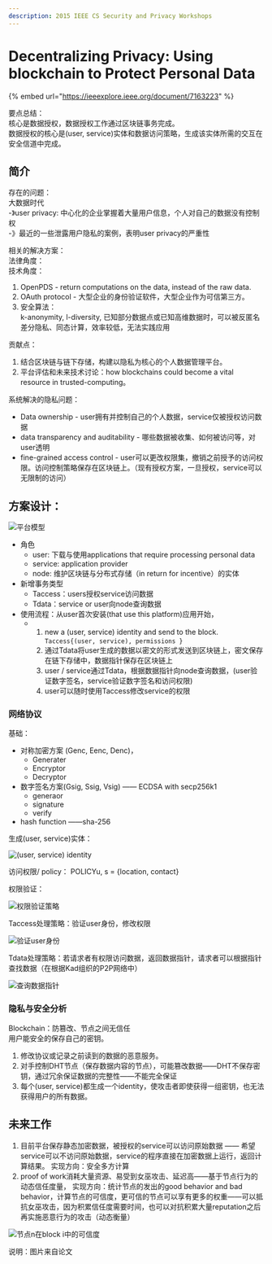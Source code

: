 ```yaml
---
description: 2015 IEEE CS Security and Privacy Workshops
---
```


# Decentralizing Privacy: Using blockchain to Protect Personal Data

{% embed url="https://ieeexplore.ieee.org/document/7163223" %}

要点总结：  
核心是数据授权，数据授权工作通过区块链事务完成。  
数据授权的核心是\(user, service\)实体和数据访问策略，生成该实体所需的交互在安全信道中完成。

## 简介

存在的问题：  
大数据时代  
 -》user privacy: 中心化的企业掌握着大量用户信息，个人对自己的数据没有控制权  
 -》最近的一些泄露用户隐私的案例，表明user privacy的严重性

相关的解决方案：  
法律角度：  
技术角度：  
1. OpenPDS - return computations on the data, instead of the raw data.  
2. OAuth protocol - 大型企业的身份验证软件，大型企业作为可信第三方。  
3. 安全算法：  
        k-anonymity, l-diversity, 已知部分数据点或已知高维数据时，可以被反匿名  
        差分隐私、同态计算，效率较低，无法实践应用

贡献点：  
1. 结合区块链与链下存储，构建以隐私为核心的个人数据管理平台。  
2. 平台评估和未来技术讨论：how blockchains could become a vital resource in trusted-computing。

系统解决的隐私问题：

* Data ownership - user拥有并控制自己的个人数据，service仅被授权访问数据
* data transparency and auditability - 哪些数据被收集、如何被访问等，对user透明
* fine-grained access control - user可以更改权限集，撤销之前授予的访问权限。访问控制策略保存在区块链上。（现有授权方案，一旦授权，service可以无限制的访问）

## 方案设计：

![&#x5E73;&#x53F0;&#x6A21;&#x578B;](../.gitbook/assets/image%20%2845%29.png)

* 角色
  * user: 下载与使用applications that require processing personal data
  * service: application provider
  * node: 维护区块链与分布式存储（in return for incentive）的实体
* 新增事务类型
  * Taccess：users授权service访问数据
  * Tdata：service or user向node查询数据
* 使用流程：从user首次安装\(that use this platform\)应用开始，
  * 1. new a \(user, service\) identity and send to the block. `Taccess{(user, service), permissions }`
    2. 通过Tdata将user生成的数据以密文的形式发送到区块链上，密文保存在链下存储中，数据指针保存在区块链上
    3. user / service通过Tdata，根据数据指针向node查询数据，\(user验证数字签名，service验证数字签名和访问权限\)
    4. user可以随时使用Taccess修改service的权限

### 网络协议

基础：

* 对称加密方案 \(Genc, Eenc, Denc\)，
  * Generater
  * Encryptor
  * Decryptor
* 数字签名方案\(Gsig, Ssig, Vsig\) —— ECDSA with secp256k1
  * generaor
  * signature
  * verify
* hash function ——sha-256

生成\(user, service\)实体：

![\(user, service\) identity](../.gitbook/assets/image%20%2846%29.png)

访问权限/ policy： POLICYu, s = {location, contact}

权限验证：

![&#x6743;&#x9650;&#x9A8C;&#x8BC1;&#x7B56;&#x7565;](../.gitbook/assets/image%20%2831%29.png)

Taccess处理策略：验证user身份，修改权限

![&#x9A8C;&#x8BC1;user&#x8EAB;&#x4EFD;](../.gitbook/assets/image%20%2821%29.png)

Tdata处理策略：若请求者有权限访问数据，返回数据指针，请求者可以根据指针查找数据（在根据Kad组织的P2P网络中）

![&#x67E5;&#x8BE2;&#x6570;&#x636E;&#x6307;&#x9488;](../.gitbook/assets/image%20%2842%29.png)

### 隐私与安全分析

Blockchain：防篡改、节点之间无信任  
用户能安全的保存自己的密钥。

1. 修改协议或记录之前读到的数据的恶意服务。
2. 对手控制DHT节点（保存数据内容的节点），可能篡改数据——DHT不保存密钥，通过冗余保证数据的完整性——不能完全保证
3. 每个\(user, service\)都生成一个identity，使攻击者即使获得一组密钥，也无法获得用户的所有数据。

## 未来工作

1. 目前平台保存静态加密数据，被授权的service可以访问原始数据 —— 希望service可以不访问原始数据，service的程序直接在加密数据上运行，返回计算结果。 实现方向：安全多方计算
2. proof of work消耗大量资源、易受到女巫攻击、延迟高——基于节点行为的动态信任度量， 实现方向：统计节点的发出的good behavior and bad behavior，计算节点的可信度，更可信的节点可以享有更多的权重——可以抵抗女巫攻击，因为积累信任度需要时间，也可以对抗积累大量reputation之后再实施恶意行为的攻击（动态衡量）

![&#x8282;&#x70B9;n&#x5728;block i&#x4E2D;&#x7684;&#x53EF;&#x4FE1;&#x5EA6;](../.gitbook/assets/image%20%2836%29.png)

说明：图片来自论文

